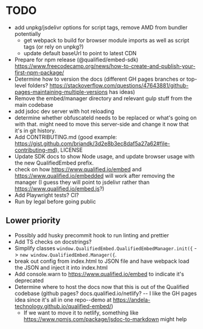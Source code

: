 # TODO

- add unpkg/jsdelivr options for script tags, remove AMD from bundler potentially
  - get webpack to build for browser module imports as well as script tags (or rely on unpkg?)
  - update default baseUrl to point to latest CDN
- Prepare for npm release (@qualified/embed-sdk) https://www.freecodecamp.org/news/how-to-create-and-publish-your-first-npm-package/
- Determine how to version the docs (different GH pages branches or top-level folders? https://stackoverflow.com/questions/47643881/github-pages-maintaining-multiple-versions has ideas)
- Remove the embed/manager directory and relevant gulp stuff from the main codebase
- add jsdoc dev server with hot reloading
- determine whether obfuscateId needs to be replaced or what's going on with that. might need to move this server-side and change it now that it's in git history.
- Add CONTRIBUTING.md (good example: https://gist.github.com/briandk/3d2e8b3ec8daf5a27a62#file-contributing-md), LICENSE
- Update SDK docs to show Node usage, and update browser usage with the new QualifiedEmbed prefix.
- check on how https://www.qualified.io/embed and https://www.qualified.io/embedded will work after removing the manager (I guess they will point to jsdelivr rather than https://www.qualified.io/embed.js?)
- Add Playwright tests? CI?
- Run by legal before going public

## Lower priority

- Possibly add husky precommit hook to run linting and prettier
- Add TS checks on docstrings?
- Simplify classes `window.QualifiedEmbed.QualifiedEmbedManager.init({` -> `new window.QualifiedEmbed.Manager({`.
- break out config from index.html to JSON file and have webpack load the JSON and inject it into index.html
- Add console.warn to https://www.qualified.io/embed to indicate it's deprecated
- Determine where to host the docs now that this is out of the Qualified codebase (github pages? docs.qualified.io/netlify? -- I like the GH pages idea since it's all in one repo--demo at https://andela-technology.github.io/qualified-embed/)
  - If we want to move it to netlify, something like https://www.npmjs.com/package/jsdoc-to-markdown might help
